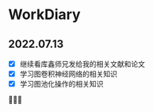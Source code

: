 # WorkDiary
## 2022.07.13
- [x] 继续看库鑫师兄发给我的相关文献和论文
- [x] 学习图卷积神经网络的相关知识
- [x]  学习图池化操作的相关知识

:tada::tada::tada:
